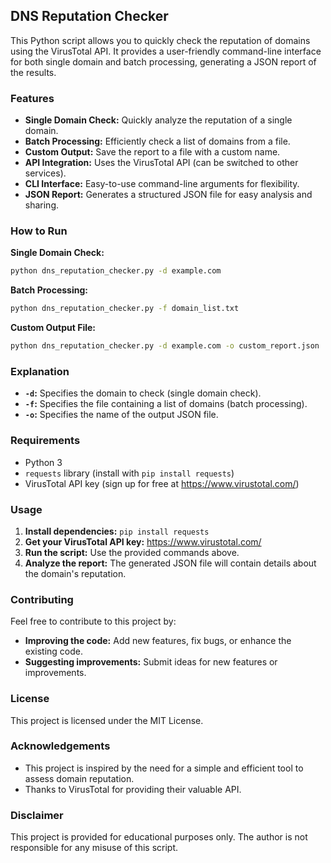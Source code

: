 ## DNS Reputation Checker

This Python script allows you to quickly check the reputation of domains using the VirusTotal API. It provides a user-friendly command-line interface for both single domain and batch processing, generating a JSON report of the results.

### Features

- **Single Domain Check:** Quickly analyze the reputation of a single domain.
- **Batch Processing:** Efficiently check a list of domains from a file.
- **Custom Output:** Save the report to a file with a custom name.
- **API Integration:** Uses the VirusTotal API (can be switched to other services).
- **CLI Interface:** Easy-to-use command-line arguments for flexibility.
- **JSON Report:** Generates a structured JSON file for easy analysis and sharing.

### How to Run

**Single Domain Check:**

```bash
python dns_reputation_checker.py -d example.com
```

**Batch Processing:**

```bash
python dns_reputation_checker.py -f domain_list.txt
```

**Custom Output File:**

```bash
python dns_reputation_checker.py -d example.com -o custom_report.json
```

### Explanation

- **`-d`:** Specifies the domain to check (single domain check).
- **`-f`:** Specifies the file containing a list of domains (batch processing).
- **`-o`:** Specifies the name of the output JSON file.

### Requirements

- Python 3
- `requests` library (install with `pip install requests`)
- VirusTotal API key (sign up for free at https://www.virustotal.com/)

### Usage

1. **Install dependencies:** `pip install requests`
2. **Get your VirusTotal API key:** https://www.virustotal.com/
3. **Run the script:** Use the provided commands above.
4. **Analyze the report:** The generated JSON file will contain details about the domain's reputation.

### Contributing

Feel free to contribute to this project by:

- **Improving the code:** Add new features, fix bugs, or enhance the existing code.
- **Suggesting improvements:** Submit ideas for new features or improvements.

### License

This project is licensed under the MIT License.

### Acknowledgements

- This project is inspired by the need for a simple and efficient tool to assess domain reputation.
- Thanks to VirusTotal for providing their valuable API.

### Disclaimer

This project is provided for educational purposes only. The author is not responsible for any misuse of this script.
